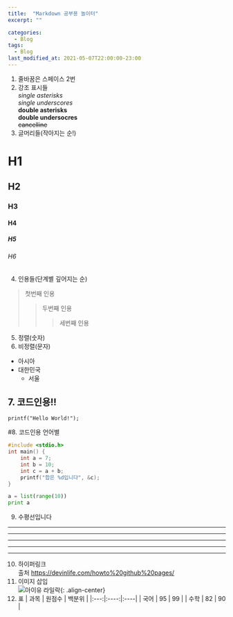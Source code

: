```yaml
---
title:  "Markdown 공부용 놀이터"
excerpt: ""

categories:
  - Blog
tags:
  - Blog
last_modified_at: 2021-05-07T22:00:00-23:00
---
```


1. 줄바꿈은 스페이스 2번  
2. 강조 표시들  
*single asterisks*  
_single underscores_  
**double asterisks**  
__double undersocres__  
~~cancelline~~  
3. 글머리들(작아지는 순!)  
# H1  
## H2  
### H3  
#### H4  
##### H5  
###### H6  
4. 인용들(단계별 깊어지는 순)  
>첫번째 인용  
>>두번째 인용  
>>>세번째 인용  
5. 정렬(숫자)  
6. 비정렬(문자)  
- 아시아
 - 대한민국
   - 서울  
## 7. 코드인용!!  
```
printf("Hello World!");
```
#8. 코드인용 언어별  
```c
#include <stdio.h>
int main() {
    int a = 7;
    int b = 10;
    int c = a + b;
    printf("합은 %d입니다", &c);
}
```
```python
a = list(range(10))
print a
```
9. 수평선입니다  
* * *
***
*****
- - -
----------------------  
10. 하이퍼링크  
출처 <https://devinlife.com/howto%20github%20pages/>  
11. 이미지 삽입  
![](http://image.genie.co.kr/Y/IMAGE/IMG_ALBUM/081/867/444/81867444_1616662460652_1_600x600.JPG "아이유 라일락"){: .align-center}  
12. 표
| 과목 | 원점수 | 백분위 |
|:---:|:----:|:----|
| 국어 | 95 | 99 |
| 수학 | 82 | 90 |